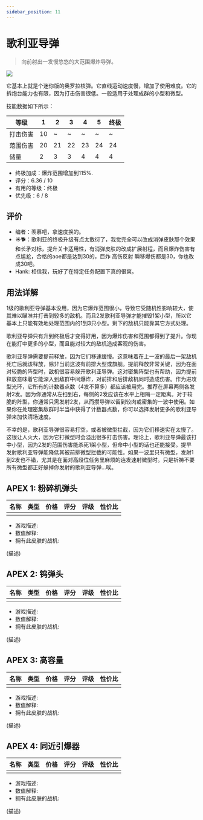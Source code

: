 ```yaml
---
sidebar_position: 11
---
```


# 歌利亚导弹

> 向前射出一发慢悠悠的大范围爆炸导弹。

<img src="/terms/gm.png" style={{zoom:0.85}}/>

它基本上就是个迷你版的奥罗拉核弹。它直线运动速度慢，增加了使用难度。它的拆炮台能力也有限，因为打击伤害很低。一般适用于处理成群的小型和微型。

技能数据如下所示：

| 等级     | 1    | 2    | 3    | 4    | 5    | 终极 |
| -------- | ---- | ---- | ---- | ---- | ---- | ---- |
| 打击伤害 | 10   | ~    | ~    | ~    | ~    | ~    |
| 范围伤害 | 20   | 21   | 22   | 23   | 24   | 24   |
| 储量     | 2    | 3    | 3    | 4    | 4    | 4    |

- 终极加成：爆炸范围增加到115%.
- 评分：6.36 / 10
- 有用的等级：终极
- 优先级：6 / 8

## 评价

- 编者：羡慕吧，拿速度换的。
- ☀🐕：歌利亚的终极升级有点太敷衍了，我觉完全可以改成消弹皮肤那个效果和长矛对标，提升关卡适用性，有消弹皮肤的改成扩展射程，而且爆炸伤害有点尴尬，合格的aoe都是达到30的，巨炸 高伤反射 瞬移爆伤都是30，你也改成30吧。
- Hank: 相信我，玩好了在特定任务配置下真的很爽。

## 用法详解

1级的歌利亚导弹基本没用，因为它爆炸范围很小，导致它受随机性影响较大，使其难以瞄准并打击到较多的敌机。而且2发歌利亚导弹才能摧毁1架小型，所以它基本上只能有效地处理范围内的1到3只小型。剩下的敌机只能靠其它方式处理。

歌利亚导弹只有升到终极后才变得好用，因为爆炸伤害和范围都得到了提升。你现在能打中更多的小型，而且能对较大的敌机造成客观的伤害。

歌利亚导弹需要提前释放，因为它们移速缓慢。这意味着在上一波的最后一架敌机死亡后就该释放，除非当前这波有前排大型或旗舰。提前释放非常关键，因为在面对较脆的阵型时，敌机很容易躲开歌利亚导弹。这对密集阵型也有帮助，因为提前释放意味着它能深入到敌群中间爆炸，对前排和后排敌机同时造成伤害。作为进攻型光环，它所有的计数器点数（4发不算多）都应该被用完。推荐在屏幕两侧各发射2发。因为你通常从左扫到右，每侧的2发应该在水平上相隔一定距离。对于较脆的阵型，你通常只需发射2发，从而攒导弹以留到较肉或密集的一波中使用。如果你在处理密集敌群时半当中获得了计数器点数，你可以选择发射更多的歌利亚导弹来加快清场速度。

不幸的是，歌利亚导弹很容易打空，或者被微型拦截，因为它们移速实在太慢了。这很让人火大，因为它打微型时会溢出很多打击伤害。理论上，歌利亚导弹最该打中小型，因为2发的范围伤害能杀死1架小型，但命中小型的话也还能接受。提早发射歌利亚导弹能降低其被前排微型拦截的可能性。如果一波里只有微型，发射1到2发也不错，尤其是在面对高段位任务里麻烦的连发速射微型时。只是祈祷不要所有微型都正好躲掉你发射的歌利亚导弹...唉。

## APEX 1: 粉碎机弹头

| 名称 | 类型 | 价格 | 评分 | 评级 | 性价比 |
| ---- | ---- | ---- | ---- | ---- | ------ |
|      |      |      |      |      |        |

- 游戏描述:
- 数值解释:
- 拥有此皮肤的战机:

(描述)

## APEX 2: 钨弹头

| 名称 | 类型 | 价格 | 评分 | 评级 | 性价比 |
| ---- | ---- | ---- | ---- | ---- | ------ |
|      |      |      |      |      |        |

- 游戏描述:
- 数值解释:
- 拥有此皮肤的战机:

(描述)

## APEX 3: 高容量

| 名称 | 类型 | 价格 | 评分 | 评级 | 性价比 |
| ---- | ---- | ---- | ---- | ---- | ------ |
|      |      |      |      |      |        |

- 游戏描述:
- 数值解释:
- 拥有此皮肤的战机:

(描述)

## APEX 4: 同近引爆器

| 名称 | 类型 | 价格 | 评分 | 评级 | 性价比 |
| ---- | ---- | ---- | ---- | ---- | ------ |
|      |      |      |      |      |        |

- 游戏描述:
- 数值解释:
- 拥有此皮肤的战机:

(描述)

